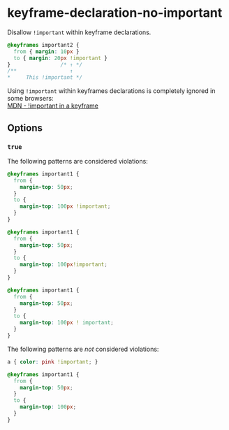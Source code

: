 # keyframe-declaration-no-important

Disallow `!important` within keyframe declarations.

```css
@keyframes important2 {
  from { margin: 10px }
  to { margin: 20px !important }
}                /* ↑ */
/**                 ↑
*     This !important */
```

Using `!important` within keyframes declarations is completely ignored in some browsers:  
[MDN - !important in a keyframe](https://developer.mozilla.org/en-US/docs/Web/CSS/@keyframes#!important_in_a_keyframe)

## Options

### `true`

The following patterns are considered violations:

```css
@keyframes important1 {
  from {
    margin-top: 50px;
  }
  to {
    margin-top: 100px !important;
  }
}
```

```css
@keyframes important1 {
  from {
    margin-top: 50px;
  }
  to {
    margin-top: 100px!important;
  }
}
```

```css
@keyframes important1 {
  from {
    margin-top: 50px;
  }
  to {
    margin-top: 100px ! important;
  }
}
```

The following patterns are *not* considered violations:

```css
a { color: pink !important; }
```

```css
@keyframes important1 {
  from {
    margin-top: 50px;
  }
  to {
    margin-top: 100px;
  }
}
```
